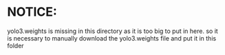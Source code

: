 # NOTICE:
yolo3.weights is missing in this directory as it is too big to put in here.
so it is necessary to manually download the yolo3.weights file and put
it in this folder
